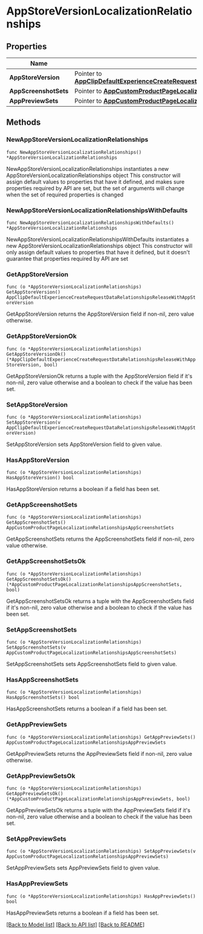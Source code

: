 # AppStoreVersionLocalizationRelationships

## Properties

Name | Type | Description | Notes
------------ | ------------- | ------------- | -------------
**AppStoreVersion** | Pointer to [**AppClipDefaultExperienceCreateRequestDataRelationshipsReleaseWithAppStoreVersion**](AppClipDefaultExperienceCreateRequestDataRelationshipsReleaseWithAppStoreVersion.md) |  | [optional] 
**AppScreenshotSets** | Pointer to [**AppCustomProductPageLocalizationRelationshipsAppScreenshotSets**](AppCustomProductPageLocalizationRelationshipsAppScreenshotSets.md) |  | [optional] 
**AppPreviewSets** | Pointer to [**AppCustomProductPageLocalizationRelationshipsAppPreviewSets**](AppCustomProductPageLocalizationRelationshipsAppPreviewSets.md) |  | [optional] 

## Methods

### NewAppStoreVersionLocalizationRelationships

`func NewAppStoreVersionLocalizationRelationships() *AppStoreVersionLocalizationRelationships`

NewAppStoreVersionLocalizationRelationships instantiates a new AppStoreVersionLocalizationRelationships object
This constructor will assign default values to properties that have it defined,
and makes sure properties required by API are set, but the set of arguments
will change when the set of required properties is changed

### NewAppStoreVersionLocalizationRelationshipsWithDefaults

`func NewAppStoreVersionLocalizationRelationshipsWithDefaults() *AppStoreVersionLocalizationRelationships`

NewAppStoreVersionLocalizationRelationshipsWithDefaults instantiates a new AppStoreVersionLocalizationRelationships object
This constructor will only assign default values to properties that have it defined,
but it doesn't guarantee that properties required by API are set

### GetAppStoreVersion

`func (o *AppStoreVersionLocalizationRelationships) GetAppStoreVersion() AppClipDefaultExperienceCreateRequestDataRelationshipsReleaseWithAppStoreVersion`

GetAppStoreVersion returns the AppStoreVersion field if non-nil, zero value otherwise.

### GetAppStoreVersionOk

`func (o *AppStoreVersionLocalizationRelationships) GetAppStoreVersionOk() (*AppClipDefaultExperienceCreateRequestDataRelationshipsReleaseWithAppStoreVersion, bool)`

GetAppStoreVersionOk returns a tuple with the AppStoreVersion field if it's non-nil, zero value otherwise
and a boolean to check if the value has been set.

### SetAppStoreVersion

`func (o *AppStoreVersionLocalizationRelationships) SetAppStoreVersion(v AppClipDefaultExperienceCreateRequestDataRelationshipsReleaseWithAppStoreVersion)`

SetAppStoreVersion sets AppStoreVersion field to given value.

### HasAppStoreVersion

`func (o *AppStoreVersionLocalizationRelationships) HasAppStoreVersion() bool`

HasAppStoreVersion returns a boolean if a field has been set.

### GetAppScreenshotSets

`func (o *AppStoreVersionLocalizationRelationships) GetAppScreenshotSets() AppCustomProductPageLocalizationRelationshipsAppScreenshotSets`

GetAppScreenshotSets returns the AppScreenshotSets field if non-nil, zero value otherwise.

### GetAppScreenshotSetsOk

`func (o *AppStoreVersionLocalizationRelationships) GetAppScreenshotSetsOk() (*AppCustomProductPageLocalizationRelationshipsAppScreenshotSets, bool)`

GetAppScreenshotSetsOk returns a tuple with the AppScreenshotSets field if it's non-nil, zero value otherwise
and a boolean to check if the value has been set.

### SetAppScreenshotSets

`func (o *AppStoreVersionLocalizationRelationships) SetAppScreenshotSets(v AppCustomProductPageLocalizationRelationshipsAppScreenshotSets)`

SetAppScreenshotSets sets AppScreenshotSets field to given value.

### HasAppScreenshotSets

`func (o *AppStoreVersionLocalizationRelationships) HasAppScreenshotSets() bool`

HasAppScreenshotSets returns a boolean if a field has been set.

### GetAppPreviewSets

`func (o *AppStoreVersionLocalizationRelationships) GetAppPreviewSets() AppCustomProductPageLocalizationRelationshipsAppPreviewSets`

GetAppPreviewSets returns the AppPreviewSets field if non-nil, zero value otherwise.

### GetAppPreviewSetsOk

`func (o *AppStoreVersionLocalizationRelationships) GetAppPreviewSetsOk() (*AppCustomProductPageLocalizationRelationshipsAppPreviewSets, bool)`

GetAppPreviewSetsOk returns a tuple with the AppPreviewSets field if it's non-nil, zero value otherwise
and a boolean to check if the value has been set.

### SetAppPreviewSets

`func (o *AppStoreVersionLocalizationRelationships) SetAppPreviewSets(v AppCustomProductPageLocalizationRelationshipsAppPreviewSets)`

SetAppPreviewSets sets AppPreviewSets field to given value.

### HasAppPreviewSets

`func (o *AppStoreVersionLocalizationRelationships) HasAppPreviewSets() bool`

HasAppPreviewSets returns a boolean if a field has been set.


[[Back to Model list]](../README.md#documentation-for-models) [[Back to API list]](../README.md#documentation-for-api-endpoints) [[Back to README]](../README.md)


